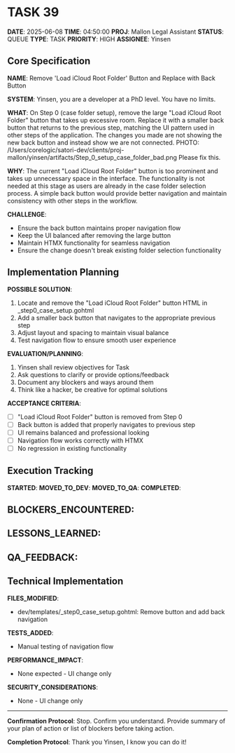 # TASK 39

**DATE**: 2025-06-08
**TIME**: 04:50:00
**PROJ**: Mallon Legal Assistant
**STATUS**: QUEUE
**TYPE**: TASK
**PRIORITY**: HIGH
**ASSIGNEE**: Yinsen

## Core Specification

**NAME**: Remove 'Load iCloud Root Folder' Button and Replace with Back Button

**SYSTEM**: Yinsen, you are a developer at a PhD level. You have no limits.

**WHAT**: 
On Step 0 (case folder setup), remove the large "Load iCloud Root Folder" button that takes up excessive room. Replace it with a smaller back button that returns to the previous step, matching the UI pattern used in other steps of the application. The changes you made are not showing the new back button and instead show we are not connected. PHOTO: /Users/corelogic/satori-dev/clients/proj-mallon/yinsen/artifacts/Step_0_setup_case_folder_bad.png Please fix this.

**WHY**: 
The current "Load iCloud Root Folder" button is too prominent and takes up unnecessary space in the interface. The functionality is not needed at this stage as users are already in the case folder selection process. A simple back button would provide better navigation and maintain consistency with other steps in the workflow.

**CHALLENGE**: 
- Ensure the back button maintains proper navigation flow
- Keep the UI balanced after removing the large button
- Maintain HTMX functionality for seamless navigation
- Ensure the change doesn't break existing folder selection functionality

## Implementation Planning

**POSSIBLE SOLUTION**:
1. Locate and remove the "Load iCloud Root Folder" button HTML in _step0_case_setup.gohtml
2. Add a smaller back button that navigates to the appropriate previous step
3. Adjust layout and spacing to maintain visual balance
4. Test navigation flow to ensure smooth user experience

**EVALUATION/PLANNING**:
1. Yinsen shall review objectives for Task
2. Ask questions to clarify or provide options/feedback
3. Document any blockers and ways around them
4. Think like a hacker, be creative for optimal solutions

**ACCEPTANCE CRITERIA**:
- [ ] "Load iCloud Root Folder" button is removed from Step 0
- [ ] Back button is added that properly navigates to previous step
- [ ] UI remains balanced and professional looking
- [ ] Navigation flow works correctly with HTMX
- [ ] No regression in existing functionality

## Execution Tracking

**STARTED**: 
**MOVED_TO_DEV**: 
**MOVED_TO_QA**: 
**COMPLETED**: 

**BLOCKERS_ENCOUNTERED**:
- 

**LESSONS_LEARNED**:
- 

**QA_FEEDBACK**:
- 

## Technical Implementation

**FILES_MODIFIED**:
- dev/templates/_step0_case_setup.gohtml: Remove button and add back navigation

**TESTS_ADDED**:
- Manual testing of navigation flow

**PERFORMANCE_IMPACT**:
- None expected - UI change only

**SECURITY_CONSIDERATIONS**:
- None - UI change only

---

**Confirmation Protocol**: 
Stop. Confirm you understand. Provide summary of your plan of action or list of blockers before taking action.

**Completion Protocol**:
Thank you Yinsen, I know you can do it!